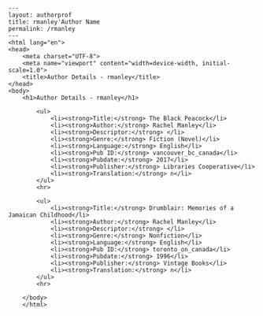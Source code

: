 
    ---
    layout: authorprof
    title: rmanley'Author Name 
    permalink: /rmanley
    ---
    <html lang="en">
    <head>
        <meta charset="UTF-8">
        <meta name="viewport" content="width=device-width, initial-scale=1.0">
        <title>Author Details - rmanley</title>
    </head>
    <body>
        <h1>Author Details - rmanley</h1>
        
            <ul>
                <li><strong>Title:</strong> The Black Peacock</li>
                <li><strong>Author:</strong> Rachel Manley</li>
                <li><strong>Descriptor:</strong> </li>
                <li><strong>Genre:</strong> Fiction (Novel)</li>
                <li><strong>Language:</strong> English</li>
                <li><strong>Pub ID:</strong> vancouver_bc_canada</li>
                <li><strong>Pubdate:</strong> 2017</li>
                <li><strong>Publisher:</strong> Libraries Cooperative</li>
                <li><strong>Translation:</strong> n</li>
            </ul>
            <hr>
            
            <ul>
                <li><strong>Title:</strong> Drumblair: Memories of a Jamaican Childhood</li>
                <li><strong>Author:</strong> Rachel Manley</li>
                <li><strong>Descriptor:</strong> </li>
                <li><strong>Genre:</strong> Nonfiction</li>
                <li><strong>Language:</strong> English</li>
                <li><strong>Pub ID:</strong> toronto_on_canada</li>
                <li><strong>Pubdate:</strong> 1996</li>
                <li><strong>Publisher:</strong> Vintage Books</li>
                <li><strong>Translation:</strong> n</li>
            </ul>
            <hr>
            
        </body>
        </html>
        